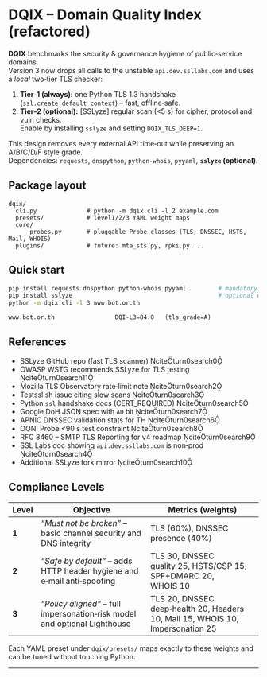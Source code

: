 
# DQIX – Domain Quality Index (refactored)

**DQIX** benchmarks the security & governance hygiene of public‑service domains.  
Version 3 now drops all calls to the unstable `api.dev.ssllabs.com` and uses a *local* two‑tier TLS checker:

1. **Tier‑1 (always):** one Python TLS 1.3 handshake (`ssl.create_default_context`) – fast, offline‑safe.  
2. **Tier‑2 (optional):** [SSLyze] regular scan (<5 s) for cipher, protocol and vuln checks.  
   Enable by installing `sslyze` and setting `DQIX_TLS_DEEP=1`.

This design removes every external API time‑out while preserving an A/B/C/D/F style grade.  
Dependencies: `requests`, `dnspython`, `python-whois`, `pyyaml`, **`sslyze` (optional)**.

## Package layout

```
dqix/
  cli.py              # python -m dqix.cli -l 2 example.com
  presets/            # level1/2/3 YAML weight maps
  core/
      probes.py       # pluggable Probe classes (TLS, DNSSEC, HSTS, Mail, WHOIS)
  plugins/            # future: mta_sts.py, rpki.py ...
```

## Quick start

```bash
pip install requests dnspython python-whois pyyaml         # mandatory
pip install sslyze                                         # optional deep TLS scan
python -m dqix.cli -l 3 www.bot.or.th
```

```
www.bot.or.th                 DQI-L3=84.0   (tls_grade=A)
```

## References

* SSLyze GitHub repo (fast TLS scanner) citeturn0search0  
* OWASP WSTG recommends SSLyze for TLS testing citeturn0search11  
* Mozilla TLS Observatory rate‑limit note citeturn0search2  
* Testssl.sh issue citing slow scans citeturn0search3  
* Python `ssl` handshake docs (CERT_REQUIRED) citeturn0search5  
* Google DoH JSON spec with `AD` bit citeturn0search7  
* APNIC DNSSEC validation stats for TH citeturn0search6  
* OONI Probe <90 s test constraint citeturn0search8  
* RFC 8460 – SMTP TLS Reporting for v4 roadmap citeturn0search9  
* SSL Labs doc showing `api.dev.ssllabs.com` is non‑prod citeturn0search4  
* Additional SSLyze fork mirror citeturn0search10  



## Compliance Levels

| Level | Objective | Metrics (weights) |
|-------|-----------|-------------------|
| **1** | *“Must not be broken”* – basic channel security and DNS integrity | TLS (60%), DNSSEC presence (40%) |
| **2** | *“Safe by default”* – adds HTTP header hygiene and e‑mail anti‑spoofing | TLS 30, DNSSEC quality 25, HSTS/CSP 15, SPF+DMARC 20, WHOIS 10 |
| **3** | *“Policy aligned”* – full impersonation‑risk model and optional Lighthouse | TLS 20, DNSSEC deep‑health 20, Headers 10, Mail 15, WHOIS 10, Impersonation 25 |

Each YAML preset under `dqix/presets/` maps exactly to these weights and can be tuned without touching Python.

---

